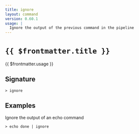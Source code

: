 ```yaml
---
title: ignore
layout: command
version: 0.60.1
usage: |
  Ignore the output of the previous command in the pipeline
---
```


# `{{ $frontmatter.title }}`

<div style='white-space: pre-wrap;'>{{ $frontmatter.usage }}</div>

## Signature

```> ignore ```

## Examples

Ignore the output of an echo command
```shell
> echo done | ignore
```
